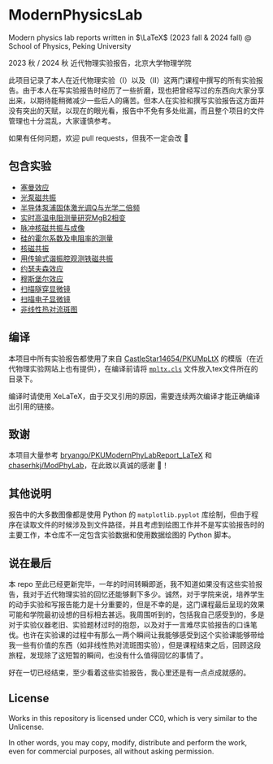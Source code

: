 # ModernPhysicsLab

Modern physics lab reports written in $\LaTeX$ (2023 fall & 2024 fall) @ School of Physics, Peking University

2023 秋 / 2024 秋 近代物理实验报告，北京大学物理学院

此项目记录了本人在近代物理实验（I）以及（II）这两门课程中撰写的所有实验报告。由于本人在写实验报告时经历了一些折磨，现也把曾经写过的东西向大家分享出来，以期待能稍微减少一些后人的痛苦。但本人在实验和撰写实验报告这方面并没有突出的天赋，以现在的眼光看，报告中不免有多处纰漏，而且整个项目的文件管理也十分混乱，大家谨慎参考。

如果有任何问题，欢迎 pull requests，但我不一定会改​ :ghost:

## 包含实验

+ [塞曼效应](https://github.com/Shocked-Pikachu/ModernPhysicsLab/tree/main/塞曼效应)
+ [光泵磁共振](https://github.com/Shocked-Pikachu/ModernPhysicsLab/tree/main/光泵磁共振)
+ [半导体泵浦固体激光调Q与光学二倍频](https://github.com/Shocked-Pikachu/ModernPhysicsLab/tree/main/半导体泵浦固体激光调Q与光学二倍频)
+ [实时高温电阻测量研究MgB2相变](https://github.com/Shocked-Pikachu/ModernPhysicsLab/tree/main/实时高温电阻测量研究MgB2相变)
+ [脉冲核磁共振与成像](https://github.com/Shocked-Pikachu/ModernPhysicsLab/tree/main/脉冲核磁共振与成像)
+ [硅的霍尔系数及电阻率的测量](https://github.com/Shocked-Pikachu/ModernPhysicsLab/tree/main/硅的霍尔系数及电阻率的测量)
+ [核磁共振](https://github.com/Shocked-Pikachu/ModernPhysicsLab/tree/main/核磁共振)
+ [用传输式谐振腔观测铁磁共振](https://github.com/Shocked-Pikachu/ModernPhysicsLab/tree/main/用传输式谐振腔观测铁磁共振)
+ [约瑟夫森效应](https://github.com/Shocked-Pikachu/ModernPhysicsLab/tree/main/约瑟夫森效应)
+ [穆斯堡尔效应](https://github.com/Shocked-Pikachu/ModernPhysicsLab/tree/main/穆斯堡尔效应)
+ [扫描隧穿显微镜](https://github.com/Shocked-Pikachu/ModernPhysicsLab/tree/main/扫描隧穿显微镜)
+ [扫描电子显微镜](https://github.com/Shocked-Pikachu/ModernPhysicsLab/tree/main/扫描电子显微镜)
+ [非线性热对流斑图](https://github.com/Shocked-Pikachu/ModernPhysicsLab/tree/main/非线性热对流斑图)

## 编译

本项目中所有实验报告都使用了来自 [CastleStar14654/PKUMpLtX](https://github.com/CastleStar14654/PKUMpLtX) 的模版（在近代物理实验网站上也有提供），在编译前请将 [`mpltx.cls`](https://github.com/Shocked-Pikachu/ModernPhysicsLab/blob/main/template/mpltx.cls) 文件放入tex文件所在的目录下。

编译时请使用 XeLaTeX，由于交叉引用的原因，需要连续两次编译才能正确编译出引用的链接。

## 致谢

本项目大量参考 [bryango/PKUModernPhyLabReport_LaTeX](https://github.com/bryango/PKUModernPhyLabReport_LaTeX) 和 [chaserhkj/ModPhyLab](https://github.com/chaserhkj/ModPhyLab)，在此致以真诚的感谢 :rose:！

## 其他说明

报告中的大多数图像都是使用 Python 的 `matplotlib.pyplot` 库绘制，但由于程序在读取文件的时候涉及到文件路径，并且考虑到绘图工作并不是写实验报告时的主要工作，本仓库不一定包含实验数据和使用数据绘图的 Python 脚本。

## 说在最后

本 repo 至此已经更新完毕，一年的时间转瞬即逝，我不知道如果没有这些实验报告，我对于近代物理实验的回忆还能够剩下多少。诚然，对于学院来说，培养学生的动手实验和写报告能力是十分重要的，但是不幸的是，这门课程最后呈现的效果可能和学院最初设想的目标相去甚远。我周围听到的，包括我自己感受到的，多是对于实验仪器老旧、实验题材过时的抱怨，以及对于一言难尽实验报告的口诛笔伐。也许在实验课的过程中有那么一两个瞬间让我能够感受到这个实验课能够带给我一些有价值的东西（如非线性热对流斑图实验），但是课程结束之后，回顾这段旅程，发现除了这短暂的瞬间，也没有什么值得回忆的事情了。

好在一切已经结束，至少看着这些实验报告，我心里还是有一点点成就感的。

## License

Works in this repository is licensed under CC0, which is very similar to the Unlicense.

In other words, you may copy, modify, distribute and perform the work, even for commercial purposes, all without asking permission.